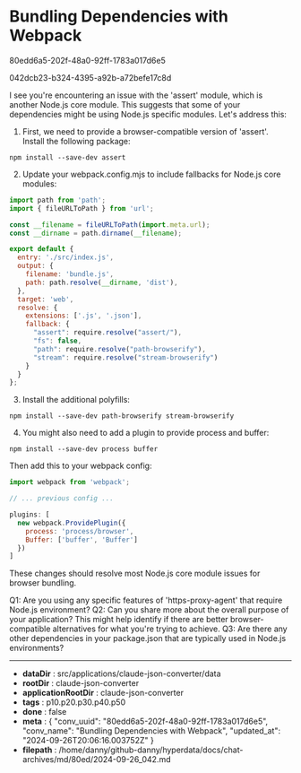 # Bundling Dependencies with Webpack

80edd6a5-202f-48a0-92ff-1783a017d6e5

042dcb23-b324-4395-a92b-a72befe17c8d

 I see you're encountering an issue with the 'assert' module, which is another Node.js core module. This suggests that some of your dependencies might be using Node.js specific modules. Let's address this:

1. First, we need to provide a browser-compatible version of 'assert'. Install the following package:

```
npm install --save-dev assert
```

2. Update your webpack.config.mjs to include fallbacks for Node.js core modules:

```javascript
import path from 'path';
import { fileURLToPath } from 'url';

const __filename = fileURLToPath(import.meta.url);
const __dirname = path.dirname(__filename);

export default {
  entry: './src/index.js',
  output: {
    filename: 'bundle.js',
    path: path.resolve(__dirname, 'dist'),
  },
  target: 'web',
  resolve: {
    extensions: ['.js', '.json'],
    fallback: {
      "assert": require.resolve("assert/"),
      "fs": false,
      "path": require.resolve("path-browserify"),
      "stream": require.resolve("stream-browserify")
    }
  }
};
```

3. Install the additional polyfills:

```
npm install --save-dev path-browserify stream-browserify
```

4. You might also need to add a plugin to provide process and buffer:

```
npm install --save-dev process buffer
```

Then add this to your webpack config:

```javascript
import webpack from 'webpack';

// ... previous config ...

plugins: [
  new webpack.ProvidePlugin({
    process: 'process/browser',
    Buffer: ['buffer', 'Buffer']
  })
]
```

These changes should resolve most Node.js core module issues for browser bundling.

Q1: Are you using any specific features of 'https-proxy-agent' that require Node.js environment?
Q2: Can you share more about the overall purpose of your application? This might help identify if there are better browser-compatible alternatives for what you're trying to achieve.
Q3: Are there any other dependencies in your package.json that are typically used in Node.js environments?

---

* **dataDir** : src/applications/claude-json-converter/data
* **rootDir** : claude-json-converter
* **applicationRootDir** : claude-json-converter
* **tags** : p10.p20.p30.p40.p50
* **done** : false
* **meta** : {
  "conv_uuid": "80edd6a5-202f-48a0-92ff-1783a017d6e5",
  "conv_name": "Bundling Dependencies with Webpack",
  "updated_at": "2024-09-26T20:06:16.003752Z"
}
* **filepath** : /home/danny/github-danny/hyperdata/docs/chat-archives/md/80ed/2024-09-26_042.md